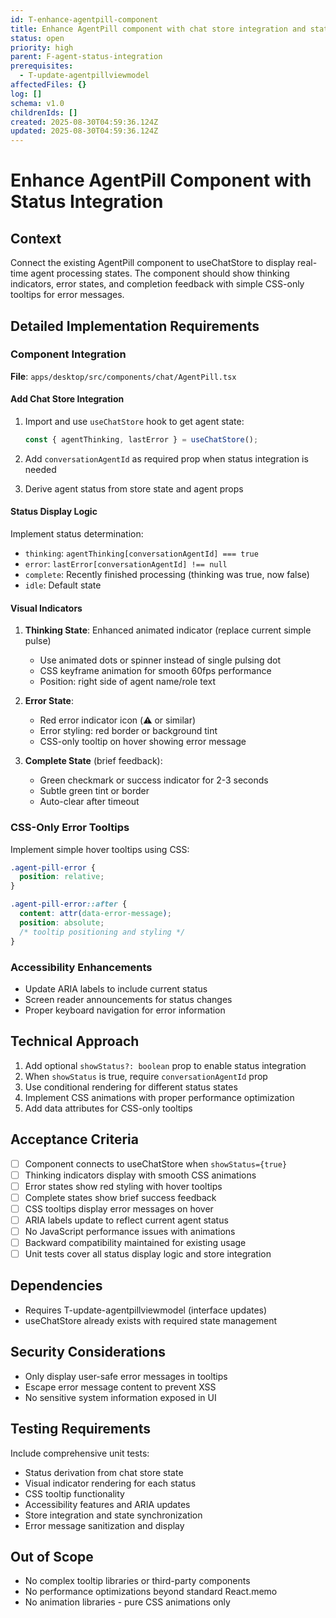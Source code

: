 ```yaml
---
id: T-enhance-agentpill-component
title: Enhance AgentPill component with chat store integration and status display
status: open
priority: high
parent: F-agent-status-integration
prerequisites:
  - T-update-agentpillviewmodel
affectedFiles: {}
log: []
schema: v1.0
childrenIds: []
created: 2025-08-30T04:59:36.124Z
updated: 2025-08-30T04:59:36.124Z
---
```


# Enhance AgentPill Component with Status Integration

## Context

Connect the existing AgentPill component to useChatStore to display real-time agent processing states. The component should show thinking indicators, error states, and completion feedback with simple CSS-only tooltips for error messages.

## Detailed Implementation Requirements

### Component Integration

**File**: `apps/desktop/src/components/chat/AgentPill.tsx`

#### Add Chat Store Integration

1. Import and use `useChatStore` hook to get agent state:

   ```typescript
   const { agentThinking, lastError } = useChatStore();
   ```

2. Add `conversationAgentId` as required prop when status integration is needed
3. Derive agent status from store state and agent props

#### Status Display Logic

Implement status determination:

- `thinking`: `agentThinking[conversationAgentId] === true`
- `error`: `lastError[conversationAgentId] !== null`
- `complete`: Recently finished processing (thinking was true, now false)
- `idle`: Default state

#### Visual Indicators

1. **Thinking State**: Enhanced animated indicator (replace current simple pulse)
   - Use animated dots or spinner instead of single pulsing dot
   - CSS keyframe animation for smooth 60fps performance
   - Position: right side of agent name/role text

2. **Error State**:
   - Red error indicator icon (⚠️ or similar)
   - Error styling: red border or background tint
   - CSS-only tooltip on hover showing error message

3. **Complete State** (brief feedback):
   - Green checkmark or success indicator for 2-3 seconds
   - Subtle green tint or border
   - Auto-clear after timeout

### CSS-Only Error Tooltips

Implement simple hover tooltips using CSS:

```css
.agent-pill-error {
  position: relative;
}

.agent-pill-error::after {
  content: attr(data-error-message);
  position: absolute;
  /* tooltip positioning and styling */
}
```

### Accessibility Enhancements

- Update ARIA labels to include current status
- Screen reader announcements for status changes
- Proper keyboard navigation for error information

## Technical Approach

1. Add optional `showStatus?: boolean` prop to enable status integration
2. When `showStatus` is true, require `conversationAgentId` prop
3. Use conditional rendering for different status states
4. Implement CSS animations with proper performance optimization
5. Add data attributes for CSS-only tooltips

## Acceptance Criteria

- [ ] Component connects to useChatStore when `showStatus={true}`
- [ ] Thinking indicators display with smooth CSS animations
- [ ] Error states show red styling with hover tooltips
- [ ] Complete states show brief success feedback
- [ ] CSS tooltips display error messages on hover
- [ ] ARIA labels update to reflect current agent status
- [ ] No JavaScript performance issues with animations
- [ ] Backward compatibility maintained for existing usage
- [ ] Unit tests cover all status display logic and store integration

## Dependencies

- Requires T-update-agentpillviewmodel (interface updates)
- useChatStore already exists with required state management

## Security Considerations

- Only display user-safe error messages in tooltips
- Escape error message content to prevent XSS
- No sensitive system information exposed in UI

## Testing Requirements

Include comprehensive unit tests:

- Status derivation from chat store state
- Visual indicator rendering for each status
- CSS tooltip functionality
- Accessibility features and ARIA updates
- Store integration and state synchronization
- Error message sanitization and display

## Out of Scope

- No complex tooltip libraries or third-party components
- No performance optimizations beyond standard React.memo
- No animation libraries - pure CSS animations only
